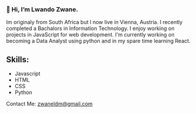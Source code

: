### 👋 Hi, I’m Lwando Zwane.

Im originaly from South Africa but I now live in Vienna, Austria. I recently completed a Bachalors in Information Technology. I enjoy working on projects in JavaScript for web development. I'm currently working on becoming a Data Analyst using python and in my spare time learning React.

## Skills: 
- Javascript
- HTML
- CSS
- Python

Contact Me: zwaneldm@gmail.com



<!---
zwaneldmz/zwaneldmz is a ✨ special ✨ repository because its `README.md` (this file) appears on your GitHub profile.
You can click the Preview link to take a look at your changes.
--->

